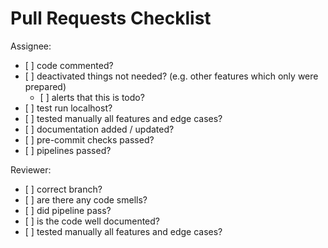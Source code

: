 # Pull Requests Checklist

Assignee:

- \[ \] code commented?
- \[ \] deactivated things not needed? (e.g. other features which only were prepared)
  - \[ \] alerts that this is todo?
- \[ \] test run localhost?
- \[ \] tested manually all features and edge cases?
- \[ \] documentation added / updated?
- \[ \] pre-commit checks passed?
- \[ \] pipelines passed?

Reviewer:

- \[ \] correct branch?
- \[ \] are there any code smells?
- \[ \] did pipeline pass?
- \[ \] is the code well documented?
- \[ \] tested manually all features and edge cases?
